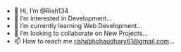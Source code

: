 - 👋 Hi, I’m @Rish134
- 👀 I’m interested in Development...
- 🌱 I’m currently learning Web Development...
- 💞️ I’m looking to collaborate on New Projects...
- 📫 How to reach me rishabhchaudhary61@gmail.com...

<!---
Rish134/Rish134 is a ✨ special ✨ repository because its `README.md` (this file) appears on your GitHub profile.
You can click the Preview link to take a look at your changes.
--->
